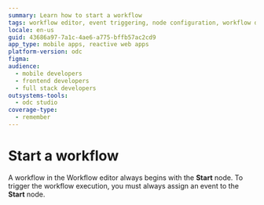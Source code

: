 ```yaml
---
summary: Learn how to start a workflow
tags: workflow editor, event triggering, node configuration, workflow design, workflow management
locale: en-us
guid: 43686a97-7a1c-4ae6-a775-bffb57ac2cd9
app_type: mobile apps, reactive web apps
platform-version: odc
figma:
audience:
  - mobile developers
  - frontend developers
  - full stack developers
outsystems-tools:
  - odc studio
coverage-type:
  - remember
---
```


# Start a workflow

A workflow in the Workflow editor always begins with the **Start** node. To trigger the workflow execution, you must always assign an event to the **Start** node.
